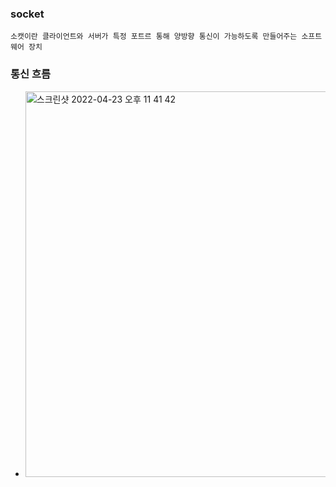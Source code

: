 ### socket
```
소캣이란 클라이언트와 서버가 특정 포트르 통해 양방향 통신이 가능하도록 만들어주는 소프트웨어 장치
```

### 통신 흐름
- <img width="617" alt="스크린샷 2022-04-23 오후 11 41 42" src="https://user-images.githubusercontent.com/62214428/164910802-31ed930d-7704-41b6-b093-0856ee5e9166.png">

